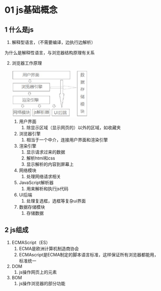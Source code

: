 # 01 js基础概念

## 1 什么是js

1. 解释型语言，（不需要编译，边执行边解析）

为什么是解释性语言，与浏览器结构原理有关系

2. 浏览器工作原理

   <img src="./img/001-1.jpg" width="250px"/>

   1. 用户界面
      1. 除显示区域（显示网页的）以外的区域，如收藏夹
   2. 浏览器引擎
      1. 相当于一个中介，连接用户界面和渲染引擎
   3. 渲染引擎
      1. 显示请求过来的数据
      2. 解析html和css
      3. 显示解析的内容到屏幕上
   4. 网络模块
      1. 处理网络请求相关
   5. JavaScript解析器
      1. 用来解析和执行js代码
   6. UI后端
      1. 处理复选框，选框等复杂ui界面
   7. 数据存储模块
      1. 存储数据

## 2 js组成

1. ECMAScript（ES）
   1. ECMA是欧洲计算机制造商协会
   2. ECMAscript是ECMA制定的脚本语言标准，这样保证所有浏览器都能用，标准统一
2. DOM
   1. js操作网页上的元素
3. BOM
   1. js操作浏览器的部分功能